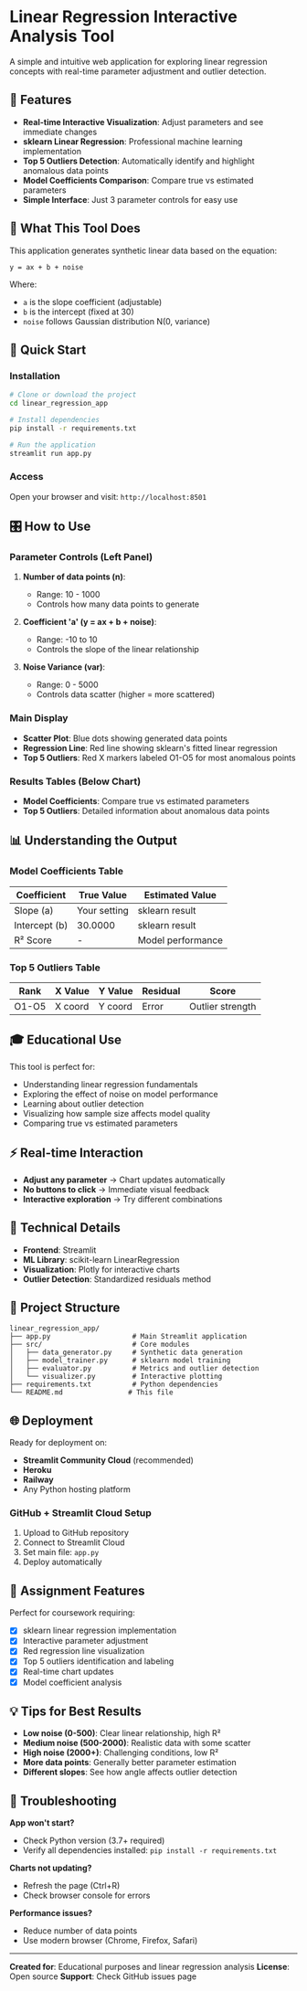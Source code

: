 # Linear Regression Interactive Analysis Tool

A simple and intuitive web application for exploring linear regression concepts with real-time parameter adjustment and outlier detection.

## 🌟 Features

- **Real-time Interactive Visualization**: Adjust parameters and see immediate changes
- **sklearn Linear Regression**: Professional machine learning implementation
- **Top 5 Outliers Detection**: Automatically identify and highlight anomalous data points
- **Model Coefficients Comparison**: Compare true vs estimated parameters
- **Simple Interface**: Just 3 parameter controls for easy use

## 🎯 What This Tool Does

This application generates synthetic linear data based on the equation:
```
y = ax + b + noise
```

Where:
- `a` is the slope coefficient (adjustable)
- `b` is the intercept (fixed at 30)
- `noise` follows Gaussian distribution N(0, variance)

## 🚀 Quick Start

### Installation
```bash
# Clone or download the project
cd linear_regression_app

# Install dependencies
pip install -r requirements.txt

# Run the application
streamlit run app.py
```

### Access
Open your browser and visit: `http://localhost:8501`

## 🎛️ How to Use

### Parameter Controls (Left Panel)
1. **Number of data points (n)**:
   - Range: 10 - 1000
   - Controls how many data points to generate

2. **Coefficient 'a' (y = ax + b + noise)**:
   - Range: -10 to 10
   - Controls the slope of the linear relationship

3. **Noise Variance (var)**:
   - Range: 0 - 5000
   - Controls data scatter (higher = more scattered)

### Main Display
- **Scatter Plot**: Blue dots showing generated data points
- **Regression Line**: Red line showing sklearn's fitted linear regression
- **Top 5 Outliers**: Red X markers labeled O1-O5 for most anomalous points

### Results Tables (Below Chart)
- **Model Coefficients**: Compare true vs estimated parameters
- **Top 5 Outliers**: Detailed information about anomalous data points

## 📊 Understanding the Output

### Model Coefficients Table
| Coefficient | True Value | Estimated Value |
|-------------|------------|-----------------|
| Slope (a) | Your setting | sklearn result |
| Intercept (b) | 30.0000 | sklearn result |
| R² Score | - | Model performance |

### Top 5 Outliers Table
| Rank | X Value | Y Value | Residual | Score |
|------|---------|---------|----------|-------|
| O1-O5 | X coord | Y coord | Error | Outlier strength |

## 🎓 Educational Use

This tool is perfect for:
- Understanding linear regression fundamentals
- Exploring the effect of noise on model performance
- Learning about outlier detection
- Visualizing how sample size affects model quality
- Comparing true vs estimated parameters

## ⚡ Real-time Interaction

- **Adjust any parameter** → Chart updates automatically
- **No buttons to click** → Immediate visual feedback
- **Interactive exploration** → Try different combinations

## 🔧 Technical Details

- **Frontend**: Streamlit
- **ML Library**: scikit-learn LinearRegression
- **Visualization**: Plotly for interactive charts
- **Outlier Detection**: Standardized residuals method

## 📁 Project Structure

```
linear_regression_app/
├── app.py                    # Main Streamlit application
├── src/                      # Core modules
│   ├── data_generator.py     # Synthetic data generation
│   ├── model_trainer.py      # sklearn model training
│   ├── evaluator.py          # Metrics and outlier detection
│   └── visualizer.py         # Interactive plotting
├── requirements.txt          # Python dependencies
└── README.md                # This file
```

## 🌐 Deployment

Ready for deployment on:
- **Streamlit Community Cloud** (recommended)
- **Heroku**
- **Railway**
- Any Python hosting platform

### GitHub + Streamlit Cloud Setup
1. Upload to GitHub repository
2. Connect to Streamlit Cloud
3. Set main file: `app.py`
4. Deploy automatically

## 🎯 Assignment Features

Perfect for coursework requiring:
- [x] sklearn linear regression implementation
- [x] Interactive parameter adjustment
- [x] Red regression line visualization
- [x] Top 5 outliers identification and labeling
- [x] Real-time chart updates
- [x] Model coefficient analysis

## 💡 Tips for Best Results

- **Low noise (0-500)**: Clear linear relationship, high R²
- **Medium noise (500-2000)**: Realistic data with some scatter
- **High noise (2000+)**: Challenging conditions, low R²
- **More data points**: Generally better parameter estimation
- **Different slopes**: See how angle affects outlier detection

## 🤔 Troubleshooting

**App won't start?**
- Check Python version (3.7+ required)
- Verify all dependencies installed: `pip install -r requirements.txt`

**Charts not updating?**
- Refresh the page (Ctrl+R)
- Check browser console for errors

**Performance issues?**
- Reduce number of data points
- Use modern browser (Chrome, Firefox, Safari)

---

**Created for**: Educational purposes and linear regression analysis
**License**: Open source
**Support**: Check GitHub issues page